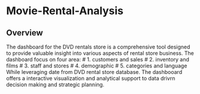 # Movie-Rental-Analysis

## Overview
  The dashboard for the DVD rentals store is a comprehensive tool designed to provide valuable insight into various aspects of rental store business. 
  The dashboard focus on four area:
    # 1. customers and sales
    # 2. inventory and films
    # 3. staff and stores
    # 4. demographic
    # 5. categories and language
  While leveraging date from DVD rental store database. The dashbooard offers a interactive visualization and analytical support to data drivrn decision making and strategic planning.
    

 
